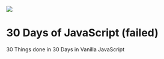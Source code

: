 ![](https://javascript30.com/images/JS3-social-share.png)

# 30 Days of JavaScript (failed)
30 Things done in 30 Days in Vanilla JavaScript
